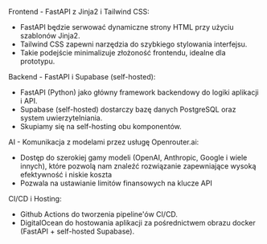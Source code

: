 Frontend - FastAPI z Jinja2 i Tailwind CSS:
- FastAPI będzie serwować dynamiczne strony HTML przy użyciu szablonów Jinja2.
- Tailwind CSS zapewni narzędzia do szybkiego stylowania interfejsu.
- Takie podejście minimalizuje złożoność frontendu, idealne dla prototypu.

Backend - FastAPI i Supabase (self-hosted):
- FastAPI (Python) jako główny framework backendowy do logiki aplikacji i API.
- Supabase (self-hosted) dostarczy bazę danych PostgreSQL oraz system uwierzytelniania.
- Skupiamy się na self-hosting obu komponentów.

AI - Komunikacja z modelami przez usługę Openrouter.ai:
- Dostęp do szerokiej gamy modeli (OpenAI, Anthropic, Google i wiele innych), które pozwolą nam znaleźć rozwiązanie zapewniające wysoką efektywność i niskie koszta
- Pozwala na ustawianie limitów finansowych na klucze API

CI/CD i Hosting:
- Github Actions do tworzenia pipeline'ów CI/CD.
- DigitalOcean do hostowania aplikacji za pośrednictwem obrazu docker (FastAPI + self-hosted Supabase).